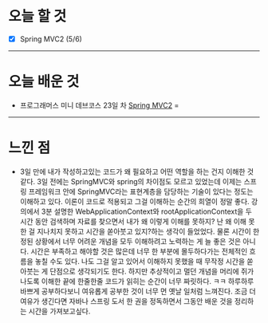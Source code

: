 # 오늘 할 것

- [x] Spring MVC2 (5/6)


---

# 오늘 배운 것


- 프로그래머스 미니 데브코스 23일 차 [Spring MVC2](https://github.com/suran-kim/cnu_backend_TIL/blob/a6b9410e9f7d66fcebdfc2e56916d0eaa5f424e7/Study/Spring/%5BSpring%20Boot%5D%20Spring%20MVC2.md)
=
---

# 느낀 점

- 3일 만에 내가 작성하고있는 코드가 왜 필요하고 어떤 역할을 하는 건지 이해한 것 같다. 
3일 전에는 SpringMVC와 spring의 차이점도 모르고 있었는데 이제는 스프링 프레임워크 안에 SpringMVC라는 표현계층을 담당하는 기술이 있다는 정도는 이해하고 있다.
이론이 코드로 적용되고 그걸 이해하는 순간의 희열이 정말 좋다. 강의에서 3분 설명한 WebApplicationContext와 rootApplicationContext을 두 시간 동안 검색하며 자료를 찾으면서 
내가 왜 이렇게 이해를 못하지? 난 왜 이해 못한 걸 지나치지 못하고 시간을 쏟아붓고 있지?하는 생각이 들었었다. 물론 시간이 한정된 상황에서 너무 어려운 개념을 모두 이해하려고 노력하는 게 
늘 좋은 것은 아니다. 시간은 부족하고 해야할 것은 많은데 너무 한 부분에 몰두하다가는 전체적인 흐름을 놓칠 수도 있다. 나도 그걸 알고 있어서 이해하지 못했을 때 무작정 시간을 쏟아붓는 게 단점으로 생각되기도 한다. 
하지만 추상적이고 멀던 개념을 머리에 쥐가 나도록 이해한 끝에  한줄한줄 코드가 읽히는 순간이 너무 짜릿하다. ㅋㅋ
하루하루 바쁘게 공부하다보니 여유롭게 공부한 것이 너무 먼 옛날 일처럼 느껴진다. 조금 더 여유가 생긴다면 자바나 스프링 도서 한 권을 정독하면서 그동안 배운 것을 정리하는 시간을 가져보고싶다.

<br/>
